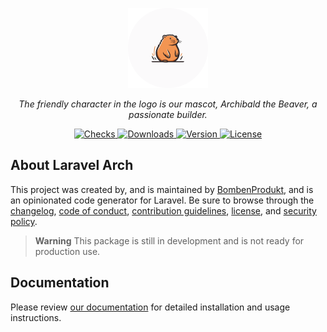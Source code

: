 <p align="center">
    <a href="https://bombenprodukt.com" target="_blank">
        <img src="https://raw.githubusercontent.com/BombenProdukt/laravel-arch/main/logo.svg" width="128" alt="BombenProdukt Logo" />
    </a>
</p>
<p align="center">
    <em>The friendly character in the logo is our mascot, Archibald the Beaver, a passionate builder.</em>
</p>

<p align="center">
    <a href="https://github.com/BombenProdukt/laravel-arch/actions">
        <img src="https://badge.sh/github/check-runs/BombenProdukt/laravel-arch" alt="Checks" />
    </a>
    <a href="https://packagist.org/packages/bombenprodukt/laravel-arch">
        <img src="https://badge.sh/packagist/downloads/BombenProdukt/laravel-arch" alt="Downloads" />
    </a>
    <a href="https://packagist.org/packages/bombenprodukt/laravel-arch">
        <img src="https://badge.sh/packagist/version/BombenProdukt/laravel-arch" alt="Version" />
    </a>
    <a href="https://packagist.org/packages/bombenprodukt/laravel-arch">
        <img src="https://badge.sh/packagist/license/BombenProdukt/laravel-arch" alt="License" />
    </a>
</p>

## About Laravel Arch

This project was created by, and is maintained by [BombenProdukt](https://github.com/BombenProdukt), and is an opinionated code generator for Laravel. Be sure to browse through the [changelog](CHANGELOG.md), [code of conduct](.github/CODE_OF_CONDUCT.md), [contribution guidelines](.github/CONTRIBUTING.md), [license](LICENSE), and [security policy](.github/SECURITY.md).

> **Warning**
> This package is still in development and is not ready for production use.

## Documentation

Please review [our documentation](https://docs.laravel-arch.com/) for detailed installation and usage instructions.
